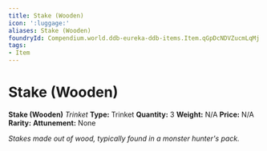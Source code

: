 ```yaml
---
title: Stake (Wooden)
icon: ':luggage:'
aliases: Stake (Wooden)
foundryId: Compendium.world.ddb-eureka-ddb-items.Item.qGpDcNDVZucmLqMj
tags:
- Item
---
```


# Stake (Wooden)

**Stake (Wooden)**
_Trinket_
**Type:** Trinket
**Quantity:** 3
**Weight:** N/A
**Price:** N/A
**Rarity:** 
**Attunement:** None

*Stakes made out of wood, typically found in a monster hunter's pack.*